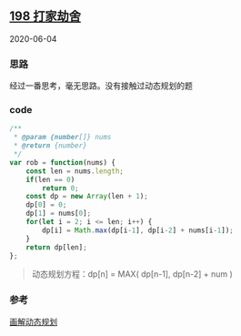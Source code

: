 ## [198 打家劫舍](https://leetcode-cn.com/problems/house-robber/)
2020-06-04
### 思路
经过一番思考，毫无思路。没有接触过动态规划的题
### code
```js
/**
 * @param {number[]} nums
 * @return {number}
 */
var rob = function(nums) {
    const len = nums.length;
    if(len == 0)
        return 0;
    const dp = new Array(len + 1);
    dp[0] = 0;
    dp[1] = nums[0];
    for(let i = 2; i <= len; i++) {
        dp[i] = Math.max(dp[i-1], dp[i-2] + nums[i-1]);
    }
    return dp[len];
};
```
> 动态规划方程：dp[n] = MAX( dp[n-1], dp[n-2] + num )
### 参考
[画解动态规划](https://leetcode-cn.com/problems/house-robber/solution/hua-jie-suan-fa-198-da-jia-jie-she-by-guanpengchn/)